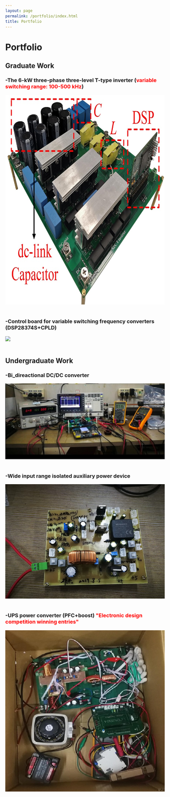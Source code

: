 ```yaml
---
layout: page
permalink: /portfolio/index.html
title: Portfolio
---
```


# Portfolio

## Graduate Work

### -The 6-kW three-phase three-level T-type inverter (**<font color='red'>variable switching range: 100-500 kHz</font>**)

<div>
<img src="/images/DCAC.jpg" class="floatpic" width="800" height="662">
</div>
<br>

### -Control board for variable switching frequency converters (DSP28374S+CPLD)

<div>
<img src="/images/control_board.jpg">
</div>
<br>


## Undergraduate Work

### -Bi_direactional DC/DC converter

<div>
<img src="/images/DCDC.jpg">
</div>
<br>

### -Wide input range isolated auxiliary power device

<div>
<img src="/images/Final_additional.jpg">
</div>
<br>

### -UPS power converter (PFC+boost)     **<font color='red'>"Electronic design competition winning entries"</font>**

<div>
<img src="/images/hunan_contest.jpg">
</div>
<br>